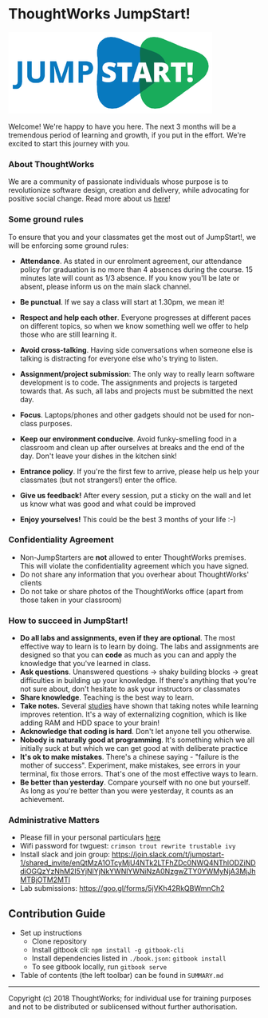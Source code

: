 # ThoughtWorks JumpStart!
![JumpStart](./images/Jumpstartlogo1.png)

Welcome! We're happy to have you here. The next 3 months will be a tremendous period of learning and growth, if you put in the effort. We're excited to start this journey with you.

### About ThoughtWorks
We are a community of passionate individuals whose purpose is to revolutionize software design, creation and delivery, while advocating for positive social change. Read more about us [here](https://www.thoughtworks.com/)!

### Some ground rules
To ensure that you and your classmates get the most out of JumpStart!, we will be enforcing some ground rules:
- **Attendance**. As stated in our enrolment agreement, our attendance policy for graduation is no more than 4 absences during the course. 15 minutes late will count as 1/3 absence. If you know you'll be late or absent, please inform us on the main slack channel.
- **Be punctual**. If we say a class will start at 1.30pm, we mean it!
- **Respect and help each other**. Everyone progresses at different paces on different topics, so when we know something well we offer to help those who are still learning it.
- **Avoid cross-talking**. Having side conversations when someone else is talking is distracting for everyone else who's trying to listen.
- **Assignment/project submission**: The only way to really learn software development is to code. The assignments and projects is targeted towards that. As such, all labs and projects must be submitted the next day.
- **Focus**. Laptops/phones and other gadgets should not be used for non-class purposes.
- **Keep our environment conducive**. Avoid funky-smelling food in a classroom and clean up after ourselves at breaks and the end of the day. Don't leave your dishes in the kitchen sink!
- **Entrance policy**. If you're the first few to arrive, please help us help your classmates (but not strangers!) enter the office.
- **Give us feedback!** After every session, put a sticky on the wall and let us know what was good and what could be improved

- **Enjoy yourselves!** This could be the best 3 months of your life :-)

### Confidentiality Agreement
- Non-JumpStarters are **not** allowed to enter ThoughtWorks premises. This will violate the confidentiality agreement which you have signed.
- Do not share any information that you overhear about ThoughtWorks' clients
- Do not take or share photos of the ThoughtWorks office (apart from those taken in your classroom) 

### How to succeed in JumpStart!
- **Do all labs and assignments, even if they are optional**. The most effective way to learn is to learn by doing. The labs and assignments are designed so that you can **code** as much as you can and apply the knowledge that you've learned in class.
- **Ask questions**. Unanswered questions -> shaky building blocks -> great difficulties in building up your knowledge. If there's anything that you're not sure about, don't hesitate to ask your instructors or classmates
- **Share knowledge**. Teaching is the best way to learn.
- **Take notes.** Several [studies](https://www.researchgate.net/publication/51064014_Note_Taking_Review_Memory_and_Comprehension) have shown that taking notes while learning improves retention. It's a way of externalizing cognition, which is like adding RAM and HDD space to your brain!
- **Acknowledge that coding is hard**. Don't let anyone tell you otherwise. 
- **Nobody is naturally good at programming**. It's something which we all initially suck at but which we can get good at with deliberate practice
- **It's ok to make mistakes**. There's a chinese saying - "failure is the mother of success". Experiment, make mistakes, see errors in your terminal, fix those errors. That's one of the most effective ways to learn.
- **Be better than yesterday**. Compare yourself with no one but yourself. As long as you're better than you were yesterday, it counts as an achievement.

### Administrative Matters
* Please fill in your personal particulars [here](https://docs.google.com/spreadsheets/d/1iVtr5c1XVCaONMwQ99DCmv80djzGyTdx5irsEfiGCFU/edit#gid=0)
* Wifi password for twguest: `crimson trout rewrite trustable ivy`
* Install slack and join group: https://join.slack.com/t/jumpstart-1/shared_invite/enQtMzA1OTcyMjU4NTk2LTFhZDc0NWQ4NThlODZiNDdiOGQzYzNhM2I5YjNlYjNkYWNlYWNiNzA0NzgwZTY0YWMyNjA3MjJhMTBjOTM2MTI
* Lab submissions: https://goo.gl/forms/5jVKh42RkQBWmnCh2

## Contribution Guide
- Set up instructions
	- Clone repository
	- Install gitbook cli: `npm install -g gitbook-cli`
	- Install dependencies listed in `./book.json`: `gitbook install`
	- To see gitbook locally, run `gitbook serve`
- Table of contents (the left toolbar) can be found in `SUMMARY.md`

---
Copyright (c) 2018 ThoughtWorks; for individual use for training purposes and not to be distributed or sublicensed without further authorisation.